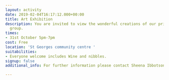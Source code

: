 ```yaml
---
layout: activity
date: 2019-02-04T16:17:12.000+00:00
title: Art Exhibition
description: You are invited to view the wonderful creations of our print workshop
  group.
times:
- 31st October 5pm-7pm
cost: Free
location: 'St Georges community centre '
suitabilities:
- Everyone welcome includes Wine and nibbles.
signup: false
additional_info: For further information please contact Sheena Ibbotson on 01924 369361

---
```

